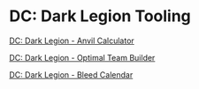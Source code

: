 # DC: Dark Legion Tooling
[DC: Dark Legion - Anvil Calculator](https://ogwmj.github.io/dcdl/calculator.html)

[DC: Dark Legion - Optimal Team Builder](https://ogwmj.github.io/dcdl/teams.html)

[DC: Dark Legion - Bleed Calendar](https://ogwmj.github.io/dcdl/calendar.html)
